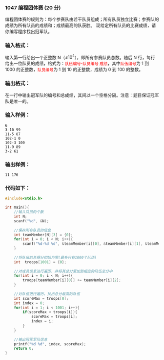 ### 1047 编程团体赛 (20 分)
编程团体赛的规则为：每个参赛队由若干队员组成；所有队员独立比赛；参赛队的成绩为所有队员的成绩和；成绩最高的队获胜。
现给定所有队员的比赛成绩，请你编写程序找出冠军队。
### 输入格式：
输入第一行给出一个正整数 N（≤$10^4$），即所有参赛队员总数。随后 N 行，每行给出一位队员的成绩，格式为：<font color = "red" size = "2px">队伍编号-队员编号 成绩</font>，其中<font color = "red" size = "2px">队伍编号</font>为 1 到 1000 的正整数，<font color = "red" size = "2px">队员编号</font>为 1 到 10 的正整数，成绩为 0 到 100 的整数。
### 输出格式：
在一行中输出冠军队的编号和总成绩，其间以一个空格分隔。注意：题目保证冠军队是唯一的。
### 输入样例：
```
6
3-10 99
11-5 87
102-1 0
102-3 100
11-9 89
3-2 61
```
### 输出样例：
```
11 176
```
### 代码如下：
```c
#include<stdio.h>

int main(){
    //输入队员的个数 
    int N;
    scanf("%d", &N);
    
    //保存所有队员的信息 
    int teamMember[N][3] = {0};
    for(int i = 0; i < N; i++){
        scanf("%d-%d %d", &teamMember[i][0], &teamMember[i][1], &teamMember[i][2]);
    }
    
    //将队伍的总得分初始为零(最多只有1000个队伍) 
    int  troops[1001] = {0};
    
    //对成员信息进行遍历，并将其总分累加到相应的队伍总分中 
    for(int i = 0; i < N; i++){
        troops[teamMember[i][0]] += teamMember[i][2];
    }
    
    //对队伍进行遍历，找出总分最高的队伍
    int scoreMax = troops[0];
    int index = 0;
    for(int i = 1; i < 1001; i++){
        if(scoreMax < troops[i]){
            scoreMax = troops[i];
            index = i;
        }
    }
    
    //输出冠军军队信息
    printf("%d %d", index, scoreMax);
    return 0;
} 
```
